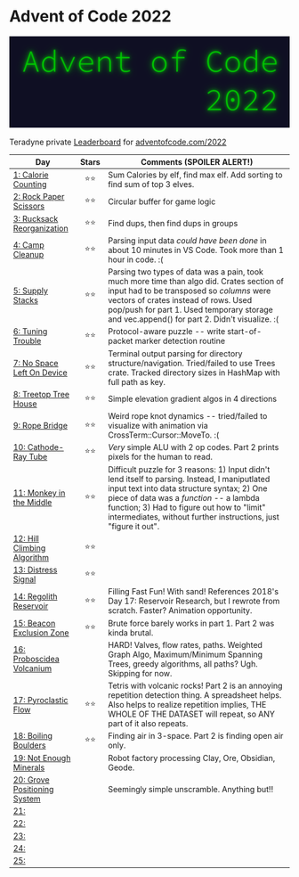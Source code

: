# Advent of Code 2022

![](pix/aoc.png)

Teradyne private [Leaderboard](https://adventofcode.com/2022/leaderboard/private/view/380786) for [adventofcode.com/2022](https://adventofcode.com/2022)

| Day | Stars | Comments (**SPOILER ALERT!**) |
|---|:-:|-|
| [1: Calorie Counting](https://adventofcode.com/2022/day/1) |⭐⭐| Sum Calories by elf, find max elf.  Add sorting to find sum of top 3 elves. |
| [2: Rock Paper Scissors](https://adventofcode.com/2022/day/2) |⭐⭐| Circular buffer for game logic |
| [3: Rucksack Reorganization](https://adventofcode.com/2022/day/3) |⭐⭐| Find dups, then find dups in groups |
| [4: Camp Cleanup](https://adventofcode.com/2022/day/4) |⭐⭐| Parsing input data _could have been done_ in about 10 minutes in VS Code.  Took more than 1 hour in code.  :( |
| [5: Supply Stacks](https://adventofcode.com/2022/day/5) |⭐⭐| Parsing two types of data was a pain, took much more time than algo did.  Crates section of input had to be transposed so _columns_ were vectors of crates instead of rows.  Used pop/push for part 1. Used temporary storage and vec.append() for part 2.  Didn't visualize.  :( |
| [6: Tuning Trouble](https://adventofcode.com/2022/day/6) |⭐⭐| Protocol-aware puzzle -- write start-of-packet marker detection routine |
| [7: No Space Left On Device](https://adventofcode.com/2022/day/7) |⭐⭐| Terminal output parsing for directory structure/navigation.  Tried/failed to use Trees crate.  Tracked directory sizes in HashMap with full path as key. |
| [8: Treetop Tree House](https://adventofcode.com/2022/day/8) |⭐⭐| Simple elevation gradient algos in 4 directions |
| [9: Rope Bridge](https://adventofcode.com/2022/day/9) |⭐⭐| Weird rope knot dynamics -- tried/failed to visualize with animation via CrossTerm::Cursor::MoveTo.  :( |
| [10: Cathode-Ray Tube](https://adventofcode.com/2022/day/10) |⭐⭐| *Very* simple ALU with 2 op codes. Part 2 prints pixels for the human to read. |
| [11: Monkey in the Middle](https://adventofcode.com/2022/day/11) |⭐⭐| Difficult puzzle for 3 reasons: 1) Input didn't lend itself to parsing.  Instead, I maniputlated input text into data structure syntax; 2) One piece of data was a _function_ -- a lambda function; 3) Had to figure out how to "limit" intermediates, without further instructions, just "figure it out". |
| [12: Hill Climbing Algorithm](https://adventofcode.com/2022/day/12) |⭐⭐|  |
| [13: Distress Signal](https://adventofcode.com/2022/day/13) |⭐⭐|  |
| [14: Regolith Reservoir](https://adventofcode.com/2022/day/14) |⭐⭐| Filling Fast Fun!  With sand!  References 2018's Day 17: Reservoir Research, but I rewrote from scratch.  Faster?  Animation opportunity. |
| [15: Beacon Exclusion Zone](https://adventofcode.com/2022/day/15) |⭐⭐| Brute force barely works in part 1. Part 2 was kinda brutal. |
| [16: Proboscidea Volcanium](https://adventofcode.com/2022/day/17) |  | HARD! Valves, flow rates, paths. Weighted Graph Algo, Maximum/Minimum Spanning Trees, greedy algorithms, all paths? Ugh. Skipping for now. |
| [17: Pyroclastic Flow](https://adventofcode.com/2022/day/17) |⭐⭐| Tetris with volcanic rocks! Part 2 is an annoying repetition detection thing. A spreadsheet helps.  Also helps to realize repetition implies, THE WHOLE OF THE DATASET will repeat, so ANY part of it also repeats. |
| [18: Boiling Boulders](https://adventofcode.com/2022/day/18) |⭐⭐| Finding air in 3-space. Part 2 is finding open air only. |
| [19: Not Enough Minerals](https://adventofcode.com/2022/day/19) |  | Robot factory processing Clay, Ore, Obsidian, Geode. |
| [20: Grove Positioning System](https://adventofcode.com/2022/day/20) |  | Seemingly simple unscramble. Anything but!! |
| [21: ](https://adventofcode.com/2022/day/21) |  |  |
| [22: ](https://adventofcode.com/2022/day/22) |  |  |
| [23: ](https://adventofcode.com/2022/day/23) |  |  |
| [24: ](https://adventofcode.com/2022/day/24) |  |  |
| [25: ](https://adventofcode.com/2022/day/25) |  |  |